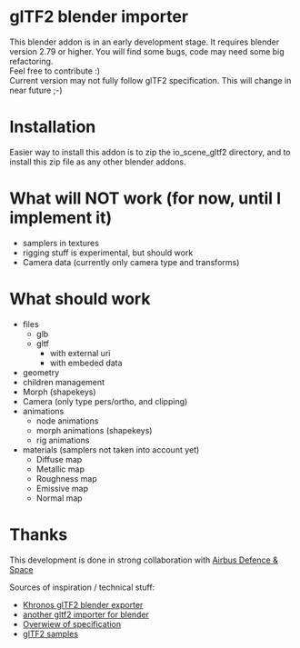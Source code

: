 # glTF2 blender importer

This blender addon is in an early development stage. It requires blender version 2.79 or higher.
You will find some bugs, code may need some big refactoring.  
Feel free to contribute :)  
Current version may not fully follow glTF2 specification. This will change in near future ;-)

# Installation

Easier way to install this addon is to zip the io_scene_gltf2 directory, and to install this zip file as any other blender addons.

# What will NOT work (for now, until I implement it)  
*  samplers in textures
*  rigging stuff is experimental, but should work
*  Camera data (currently only camera type and transforms)

# What should work  
*  files  
    *  glb  
    *  gltf  
        *  with external uri  
        *  with embeded data  
*  geometry
*  children management
*  Morph (shapekeys)  
*  Camera (only type pers/ortho, and clipping)
*  animations  
    *  node animations  
    *  morph animations (shapekeys)  
    *  rig animations
*  materials (samplers not taken into account yet)
    *  Diffuse map
    *  Metallic map
    *  Roughness map
    *  Emissive map
    *  Normal map

# Thanks

This development is done in strong collaboration with [Airbus Defence & Space][5]

Sources of inspiration / technical stuff:  
*  [Khronos glTF2 blender exporter][1]
*  [another gltf2 importer for blender][2]
*  [Overwiew of specification][3]
*  [glTF2 samples][4]

[1]: https://github.com/KhronosGroup/glTF-Blender-Exporter
[2]: https://github.com/ksons/gltf-blender-importer
[3]: https://github.com/KhronosGroup/glTF/blob/master/specification/2.0/figures/gltfOverview-2.0.0a.png
[4]: https://github.com/KhronosGroup/glTF-Sample-Models
[5]: http://www.airbus.com/space.html
